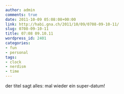 ```yaml
---
author: admin
comments: true
date: 2011-10-09 05:08:08+00:00
link: http://habi.gna.ch/2011/10/09/0708-09-10-11/
slug: 0708-09-10-11
title: 07:08 09.10.11
wordpress_id: 2401
categories:
- fun
- personal
tags:
- clock
- nerdism
- time
---
```


der titel sagt alles: mal wieder ein super-datum!
